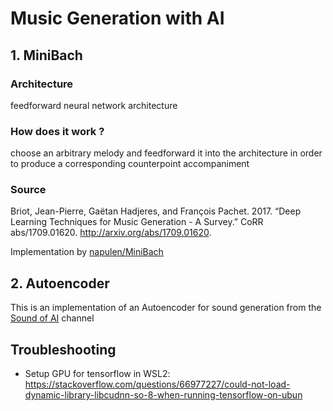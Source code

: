 # Music Generation with AI

## 1. MiniBach

### Architecture
feedforward neural network architecture

### How does it work ?
choose an arbitrary melody and feedforward it into the architecture in order to produce a corresponding counterpoint accompaniment

### Source
Briot, Jean-Pierre, Gaëtan Hadjeres, and François Pachet. 2017. “Deep Learning Techniques for Music Generation - A Survey.” CoRR abs/1709.01620. http://arxiv.org/abs/1709.01620.

Implementation by [napulen/MiniBach](https://github.com/napulen/MiniBach)

## 2. Autoencoder

This is an implementation of an Autoencoder for sound generation from the [Sound of AI](https://www.youtube.com/watch?v=SF1uAtU5-BU&list=PL-wATfeyAMNpEyENTc-tVH5tfLGKtSWPp&index=5) channel

## Troubleshooting

- Setup GPU for tensorflow in WSL2: https://stackoverflow.com/questions/66977227/could-not-load-dynamic-library-libcudnn-so-8-when-running-tensorflow-on-ubun